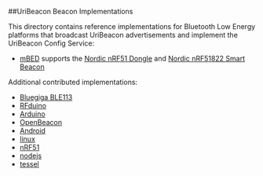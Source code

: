 ##UriBeacon Beacon Implementations

This directory contains reference implementations for  Bluetooth Low Energy
platforms that broadcast UriBeacon advertisements and implement the UriBeacon Config Service:

* [mBED](mbed) supports the [Nordic nRF51 Dongle](http://developer.mbed.org/platforms/Nordic-nRF51-Dongle/) and [Nordic nRF51822 Smart Beacon](https://www.nordicsemi.com/eng/Products/Bluetooth-Smart-Bluetooth-low-energy/nRF51822-Bluetooth-Smart-Beacon-Kit)

Additional contributed implementations:

* [Bluegiga BLE113](BLE113)
* [RFduino](RFduino)
* [Arduino](Arduino)
* [OpenBeacon](OpenBeacon)
* [Android](Android)
* [linux](linux)
* [nRF51](nRF51)
* [nodejs](nodejs)
* [tessel](tessel)
